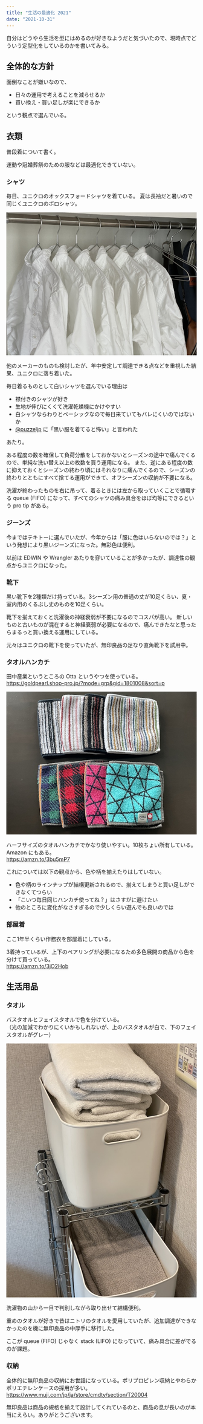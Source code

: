 ```yaml
---
title: "生活の最適化 2021"
date: "2021-10-31"
---
```


自分はどうやら生活を型にはめるのが好きなようだと気づいたので、現時点でどういう定型化をしているのかを書いてみる。

## 全体的な方針

面倒なことが嫌いなので、

- 日々の運用で考えることを減らせるか
- 買い換え・買い足しが楽にできるか

という観点で選んでいる。

## 衣類

普段着について書く。

運動や冠婚葬祭のための服などは最適化できていない。

### シャツ

毎日、ユニクロのオックスフォードシャツを着ている。
夏は長袖だと暑いので同じくユニクロのポロシャツ。

![吊られているシャツ](./images/shirts.jpg)

他のメーカーのものも検討したが、年中安定して調達できる点などを重視した結果、ユニクロに落ち着いた。

毎日着るものとして白いシャツを選んでいる理由は

- 襟付きのシャツが好き
- 生地が伸びにくくて洗濯乾燥機にかけやすい
- 白シャツならわりとベーシックなので毎日来ていてもバレにくいのではないか
- [@puzzeljp](https://twitter.com/puzzeljp) に「黒い服を着てると怖い」と言われた

あたり。

ある程度の数を確保して負荷分散をしておかないとシーズンの途中で痛んでくるので、単純な洗い替え以上の枚数を買う運用になる。
また、逆にある程度の数に抑えておくとシーズンの終わり頃にはそれなりに痛んでくるので、シーズンの終わりとともにすべて捨てる運用ができて、オフシーズンの収納が不要になる。

洗濯が終わったものを右に吊って、着るときには左から取っていくことで循環する queue (FIFO) になって、すべてのシャツの痛み具合をほぼ均等にできるという pro tip がある。

### ジーンズ

今まではテキトーに選んでいたが、今年からは「服に色はいらないのでは？」という発想により黒いジーンズになった。無彩色は便利。

以前は EDWIN や Wrangler あたりを穿いていることが多かったが、調達性の観点からユニクロになった。

### 靴下

黒い靴下を2種類だけ持っている。3シーズン用の普通の丈が10足くらい、夏・室内用のくるぶし丈のものを10足くらい。

靴下を揃えておくと洗濯後の神経衰弱が不要になるのでコスパが高い。
新しいものと古いものが混在すると神経衰弱が必要になるので、痛んできたなと思ったらまるっと買い換える運用にしている。

元々はユニクロの靴下を使っていたが、無印良品の足なり直角靴下を試用中。

### タオルハンカチ

田中産業というところの Otta というやつを使っている。\
https://goldpearl.shop-pro.jp/?mode=grp&gid=1801008&sort=p

![田中産業 Otta](./images/hand-towel.jpg)

ハーフサイズのタオルハンカチでかなり使いやすい。10枚ちょい所有している。Amazon にもある。\
https://amzn.to/3bu5mP7

これについては以下の観点から、色や柄を揃えたりはしていない。

- 色や柄のラインナップが結構更新されるので、揃えてしまうと買い足しができなくてつらい
- 「こいつ毎日同じハンカチ使ってね？」はさすがに避けたい
- 他のところに変化がなさすぎるので少しくらい遊んでも良いのでは

### 部屋着

ここ1年半くらい作務衣を部屋着にしている。

3着持っているが、上下のペアリングが必要になるため多色展開の商品から色を分けて買っている。\
https://amzn.to/3jO2Hob

## 生活用品

### タオル

バスタオルとフェイスタオルで色を分けている。\
（光の加減でわかりにくいかもしれないが、上のバスタオルが白で、下のフェイスタオルがグレー）

![色違いのタオル](./images/towel.jpg)

洗濯物の山から一目で判別しながら取り出せて結構便利。

重めのタオルが好きで昔はニトリのタオルを愛用していたが、追加調達ができなかったのを機に無印良品の中厚手に移行した。

ここが queue (FIFO) じゃなく stack (LIFO) になっていて、痛み具合に差がでるのが課題。

### 収納

全体的に無印良品の収納にお世話になっている。ポリプロピレン収納とやわらかポリエチレンケースの採用が多い。\
https://www.muji.com/jp/ja/store/cmdty/section/T20004

無印良品は商品の規格を揃えて設計してくれているのと、商品の息が長いのが本当にえらい。ありがとうございます。
